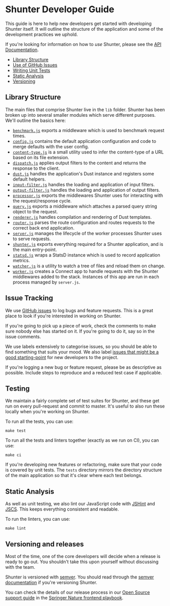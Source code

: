 
Shunter Developer Guide
=======================

This guide is here to help new developers get started with developing Shunter itself. It will outline the structure of the application and some of the development practices we uphold.

If you're looking for information on how to _use_ Shunter, please see the [API Documentation](usage/index.md).

- [Library Structure](#library-structure)
- [Use of GitHub Issues](#issue-tracking)
- [Writing Unit Tests](#testing)
- [Static Analysis](#static-analysis)
- [Versioning](#versioning)


Library Structure
-----------------

The main files that comprise Shunter live in the `lib` folder. Shunter has been broken up into several smaller modules which serve different purposes. We'll outline the basics here:

- [`benchmark.js`](https://github.com/springernature/shunter/blob/master/lib/benchmark.js) exports a middleware which is used to benchmark request times.
- [`config.js`](https://github.com/springernature/shunter/blob/master/lib/config.js) contains the default application configuration and code to merge defaults with the user config.
- [`content-type.js`](https://github.com/springernature/shunter/blob/master/lib/content-type.js) is a small utility used to infer the content-type of a URL based on its file extension.
- [`dispatch.js`](https://github.com/springernature/shunter/blob/master/lib/dispatch.js) applies output filters to the content and returns the response to the client.
- [`dust.js`](https://github.com/springernature/shunter/blob/master/lib/dust.js) handles the application's Dust instance and registers some default helpers.
- [`input-filter.js`](https://github.com/springernature/shunter/blob/master/lib/input-filter.js) handles the loading and application of input filters.
- [`output-filter.js`](https://github.com/springernature/shunter/blob/master/lib/output-filter.js) handles the loading and application of output filters.
- [`processor.js`](https://github.com/springernature/shunter/blob/master/lib/processor.js) exports the middlewares Shunter uses for interacting with the request/response cycle.
- [`query.js`](https://github.com/springernature/shunter/blob/master/lib/query.js) exports a middleware which attaches a parsed query string object to the request.
- [`renderer.js`](https://github.com/springernature/shunter/blob/master/lib/renderer.js) handles compilation and rendering of Dust templates.
- [`router.js`](https://github.com/springernature/shunter/blob/master/lib/router.js) parses the route configuration and routes requests to the correct back end application.
- [`server.js`](https://github.com/springernature/shunter/blob/master/lib/server.js) manages the lifecycle of the worker processes Shunter uses to serve requests.
- [`shunter.js`](https://github.com/springernature/shunter/blob/master/lib/shunter.js) exports everything required for a Shunter application, and is the main entry-point.
- [`statsd.js`](https://github.com/springernature/shunter/blob/master/lib/statsd.js) wraps a StatsD instance which is used to record application metrics.
- [`watcher.js`](https://github.com/springernature/shunter/blob/master/lib/watcher.js) is a utility to watch a tree of files and reload them on change.
- [`worker.js`](https://github.com/springernature/shunter/blob/master/lib/worker.js) creates a Connect app to handle requests with the Shunter middlewares added to the stack. Instances of this app are run in each process managed by `server.js`.


Issue Tracking
--------------

We use [GitHub issues](https://github.com/springernature/shunter/issues) to log bugs and feature requests. This is a great place to look if you're interested in working on Shunter.

If you're going to pick up a piece of work, check the comments to make sure nobody else has started on it. If you're going to do it, say so in the issue comments.

We use labels extensively to categorise issues, so you should be able to find something that suits your mood. We also label [issues that might be a good starting-point](https://github.com/springernature/shunter/labels/good-starter-issue) for new developers to the project.

If you're logging a new bug or feature request, please be as descriptive as possible. Include steps to reproduce and a reduced test case if applicable.


Testing
-------

We maintain a fairly complete set of test suites for Shunter, and these get run on every pull-request and commit to master. It's useful to also run these locally when you're working on Shunter.

To run all the tests, you can use:

```
make test
```

To run all the tests and linters together (exactly as we run on CI), you can use:

```
make ci
```

If you're developing new features or refactoring, make sure that your code is covered by unit tests. The `tests` directory mirrors the directory structure of the main application so that it's clear where each test belongs.


Static Analysis
---------------

As well as unit testing, we also lint our JavaScript code with [JSHint](http://jshint.com/) and [JSCS](http://jscs.info/). This keeps everything consistent and readable.

To run the linters, you can use:

```
make lint
```


Versioning and releases
-----------------------

Most of the time, one of the core developers will decide when a release is ready to go out. You shouldn't take this upon yourself without discussing with the team.

Shunter is versioned with [semver](http://semver.org/). You should read through the [semver documentation](http://semver.org) if you're versioning Shunter.

You can check the details of our release process in our [Open Source support guide](https://github.com/springernature/frontend-playbook/blob/master/practices/open-source-support.md#release-process) in the [Springer Nature frontend playbook](https://github.com/springernature/frontend-playbook).
